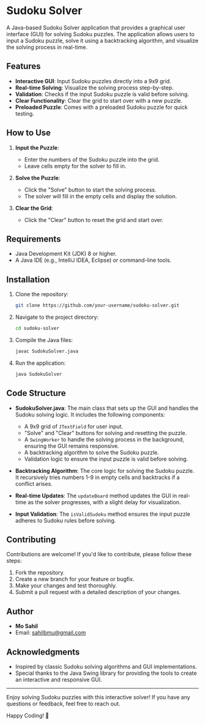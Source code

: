 # Sudoku Solver

A Java-based Sudoku Solver application that provides a graphical user interface (GUI) for solving Sudoku puzzles. The application allows users to input a Sudoku puzzle, solve it using a backtracking algorithm, and visualize the solving process in real-time.

## Features

- **Interactive GUI**: Input Sudoku puzzles directly into a 9x9 grid.
- **Real-time Solving**: Visualize the solving process step-by-step.
- **Validation**: Checks if the input Sudoku puzzle is valid before solving.
- **Clear Functionality**: Clear the grid to start over with a new puzzle.
- **Preloaded Puzzle**: Comes with a preloaded Sudoku puzzle for quick testing.

## How to Use

1. **Input the Puzzle**:
   - Enter the numbers of the Sudoku puzzle into the grid.
   - Leave cells empty for the solver to fill in.

2. **Solve the Puzzle**:
   - Click the "Solve" button to start the solving process.
   - The solver will fill in the empty cells and display the solution.

3. **Clear the Grid**:
   - Click the "Clear" button to reset the grid and start over.

## Requirements

- Java Development Kit (JDK) 8 or higher.
- A Java IDE (e.g., IntelliJ IDEA, Eclipse) or command-line tools.

## Installation

1. Clone the repository:
   ```bash
   git clone https://github.com/your-username/sudoku-solver.git
   ```

2. Navigate to the project directory:
   ```bash
   cd sudoku-solver
   ```

3. Compile the Java files:
   ```bash
   javac SudokuSolver.java
   ```

4. Run the application:
   ```bash
   java SudokuSolver
   ```
## Code Structure

- **SudokuSolver.java**: The main class that sets up the GUI and handles the Sudoku solving logic. It includes the following components:
  - A 9x9 grid of `JTextField` for user input.
  - "Solve" and "Clear" buttons for solving and resetting the puzzle.
  - A `SwingWorker` to handle the solving process in the background, ensuring the GUI remains responsive.
  - A backtracking algorithm to solve the Sudoku puzzle.
  - Validation logic to ensure the input puzzle is valid before solving.

- **Backtracking Algorithm**: The core logic for solving the Sudoku puzzle. It recursively tries numbers 1-9 in empty cells and backtracks if a conflict arises.

- **Real-time Updates**: The `updateBoard` method updates the GUI in real-time as the solver progresses, with a slight delay for visualization.

- **Input Validation**: The `isValidSudoku` method ensures the input puzzle adheres to Sudoku rules before solving.

## Contributing

Contributions are welcome! If you'd like to contribute, please follow these steps:
1. Fork the repository.
2. Create a new branch for your feature or bugfix.
3. Make your changes and test thoroughly.
4. Submit a pull request with a detailed description of your changes.

## Author

- **Mo Sahil**  
- Email: [sahilbmu@gmail.com](mailto:sahilbmu@gmail.com)

## Acknowledgments

- Inspired by classic Sudoku solving algorithms and GUI implementations.
- Special thanks to the Java Swing library for providing the tools to create an interactive and responsive GUI.

---

Enjoy solving Sudoku puzzles with this interactive solver! If you have any questions or feedback, feel free to reach out.

Happy Coding! 🚀
   

